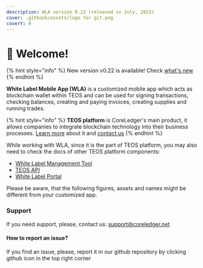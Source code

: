 ```yaml
---
description: WLA version 0.22 (released in July, 2023)
cover: .gitbook/assets/logo for git.png
coverY: 0
---
```


# 👋 Welcome!

{% hint style="info" %}
New version v0.22 is available! Check [what's new](wla-versions-and-changelog/version-0.22.md)
{% endhint %}

**White Label Mobile App (WLA)** is a customized mobile app which acts as blockchain wallet within TEOS and can be used for signing transactions, checking balances, creating and paying invoices, creating supplies and running trades.

{% hint style="info" %}
**TEOS platform** is CoreLedger's main product, it allows companies to integrate blockchain technology into their business processes. [Learn more](https://coreledger.net/teos/) about it and [contact us](https://coreledger.net/contact/)
{% endhint %}

While working with WLA, since it is the part of TEOS platform, you may also need to check the docs of other TEOS platform components:

* [White Label Management Tool](http://127.0.0.1:5000/o/ZaeNizhnU47lCcTSk7wB/s/tUL13xBnNCyueYnmUZV7/)
* [TEOS API](http://127.0.0.1:5000/o/ZaeNizhnU47lCcTSk7wB/s/-McAKJLTTEmlfBIFJ-85/)
* [White Label Portal](http://127.0.0.1:5000/o/ZaeNizhnU47lCcTSk7wB/s/iTYqY7GQFlQO0s8Vbk2r/)

Please be aware, that the following figures, assets and names might be different from your customized app.

### Support

If you need support, please, contact us: support@coreledger.net

#### How to report an issue?

If you find an issue, please, report it in our github repository by clicking github icon in the top right corner
